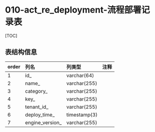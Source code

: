 # 010-act_re_deployment-流程部署记录表

[TOC]

## 表结构信息

| order | 列名              | 列类型         | 注释 |
| :---- | :---------------- | :------------- | :--- |
| 1     | id\_              | varchar\(64\)  |      |
| 2     | name\_            | varchar\(255\) |      |
| 3     | category\_        | varchar\(255\) |      |
| 4     | key\_             | varchar\(255\) |      |
| 5     | tenant\_id\_      | varchar\(255\) |      |
| 6     | deploy\_time\_    | timestamp\(3\) |      |
| 7     | engine\_version\_ | varchar\(255\) |      |